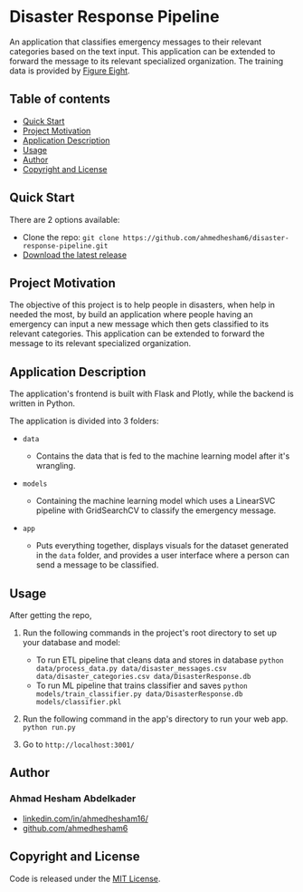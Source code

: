 # Disaster Response Pipeline

An application that classifies emergency messages to their relevant categories based on the text input. This application can be extended to forward the message to its relevant specialized organization. The training data is provided by [Figure Eight](https://appen.com/).

## Table of contents

- [Quick Start](#quick-start)
- [Project Motivation](#project-motivation)
- [Application Description](#application-description)
- [Usage](#usage)
- [Author](#author)
- [Copyright and License](#copyright-and-license)

## Quick Start

There are 2 options available:

- Clone the repo: `git clone https://github.com/ahmedhesham6/disaster-response-pipeline.git`
- [Download the latest release](https://github.com/ahmedhesham6/disaster-response-pipeline/archive/master.zip)

## Project Motivation

The objective of this project is to help people in disasters, when help in needed the most, by build an application where people having an emergency can input a new message which then gets classified to its relevant categories. This application can be extended to forward the message to its relevant specialized organization.

## Application Description

The application's frontend is built with Flask and Plotly, while the backend is written in Python.

The application is divided into 3 folders:

- `data`

  - Contains the data that is fed to the machine learning model after it's wrangling.

- `models`

  - Containing the machine learning model which uses a LinearSVC pipeline with GridSearchCV to classify the emergency message.

- `app`

  - Puts everything together, displays visuals for the dataset generated in the `data` folder, and provides a user interface where a person can send a message to be classified.

## Usage

After getting the repo,

1. Run the following commands in the project's root directory to set up your database and model:

   - To run ETL pipeline that cleans data and stores in database
     `python data/process_data.py data/disaster_messages.csv data/disaster_categories.csv data/DisasterResponse.db`
   - To run ML pipeline that trains classifier and saves
     `python models/train_classifier.py data/DisasterResponse.db models/classifier.pkl`

2. Run the following command in the app's directory to run your web app.
   `python run.py`
3. Go to `http://localhost:3001/`

## Author

### Ahmad Hesham Abdelkader

- [linkedin.com/in/ahmedhesham16/](https://www.linkedin.com/in/ahmedhesham16/)
- [github.com/ahmedhesham6](https://github.com/ahmedhesham6)

## Copyright and License

Code is released under the [MIT License](https://github.com/ahmedhesham6/disaster-response-pipeline/blob/master/LICENSE).
